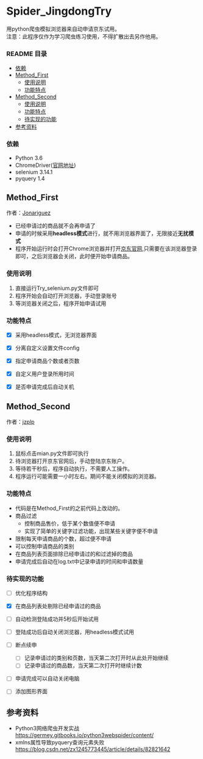 # Spider_JingdongTry
用python爬虫模拟浏览器来自动申请京东试用。<br>
注意：此程序仅作为学习爬虫练习使用，不得扩散出去另作他用。<br>

### README 目录
* [依赖](#依赖)
* [Method_First](#Method_First)
  * [使用说明](#使用说明)
  * [功能特点](#功能特点)
* [Method_Second](#Method_Second)
  * [使用说明](#使用说明-1)
  * [功能特点](#功能特点-1)
  * [待实现的功能](#待实现的功能)
* [参考资料](#参考资料)

### 依赖
* Python 3.6
* ChromeDriver([官网地址](https://sites.google.com/a/chromium.org/chromedriver/))
* selenium 3.14.1
* pyquery 1.4

## Method_First
作者：[Jonariguez](https://github.com/Jonariguez)

* 已经申请过的商品就不会再申请了
* 申请的时候采用**headless模式**进行，就不用浏览器界面了，无限接近**无扰模式**
* 程序开始运行时会打开Chrome浏览器并打开[京东官网](https://www.jd.com),只需要在该浏览器登录即可，之后浏览器会关闭，此时便开始申请商品。

### 使用说明
1. 直接运行Try_selenium.py文件即可
2. 程序开始会自动打开浏览器，手动登录账号
3. 等浏览器关闭之后，程序开始申请试用

### 功能特点
- [x] 采用headless模式，无浏览器界面
- [x] 分离自定义设置文件config
- [x] 指定申请商品个数或者页数
- [x] 自定义用户登录所用时间
- [x] 是否申请完成后自动关机


## Method_Second
作者：[jzplp](https://github.com/jzplp)

### 使用说明
1. 鼠标点击mian.py文件即可执行
2. 待浏览器打开京东官网后，手动登陆京东账户。
3. 等待若干秒后，程序自动执行，不需要人工操作。
4. 程序运行可能需要一小时左右。期间不能关闭模拟的浏览器。

### 功能特点
* 代码是在Method_First的之前代码上改动的。
* 商品过滤
  * 控制商品售价，低于某个数值便不申请
  * 实现了简单的关键字过滤功能，出现某些关键字便不申请
* 限制每天申请商品的个数，超过便不申请
* 可以控制申请商品的类别
* 在商品列表页面排除已经申请过的和过滤掉的商品
* 申请完成后自动在log.txt中记录申请的时间和申请数量

### 待实现的功能
- [ ] 优化程序结构
- [x] 在商品列表处剔除已经申请过的商品
- [ ] 自动检测登陆成功并5秒后开始试用
- [ ] 登陆成功后自动关闭浏览器，用headless模式试用
- [ ] 断点续申
  - [ ] 记录申请过的类别和页数，当天第二次打开时从此处开始继续
  - [ ] 记录申请过的商品数，当天第二次打开时继续计数
- [ ] 申请完成可以自动关闭电脑
- [ ] 添加图形界面


## 参考资料
* Python3网络爬虫开发实战  <br>
  https://germey.gitbooks.io/python3webspider/content/
* xmlns属性导致pyquery查询元素失败 <br>
  https://blog.csdn.net/zx1245773445/article/details/82821642
